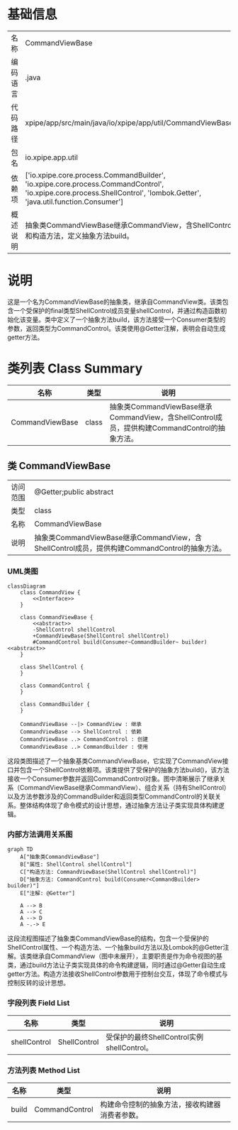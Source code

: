 # 基础信息

|      |      |
|------|------|
| 名称 | CommandViewBase |
| 编码语言 | .java |
| 代码路径 | xpipe/app/src/main/java/io/xpipe/app/util/CommandViewBase.java |
| 包名 | io.xpipe.app.util |
| 依赖项 | ['io.xpipe.core.process.CommandBuilder', 'io.xpipe.core.process.CommandControl', 'io.xpipe.core.process.ShellControl', 'lombok.Getter', 'java.util.function.Consumer'] |
| 概述说明 | 抽象类CommandViewBase继承CommandView，含ShellControl成员和构造方法，定义抽象方法build。 |

# 说明

这是一个名为CommandViewBase的抽象类，继承自CommandView类。该类包含一个受保护的final类型ShellControl成员变量shellControl，并通过构造函数初始化该变量。类中定义了一个抽象方法build，该方法接受一个Consumer<CommandBuilder>类型的参数，返回类型为CommandControl。该类使用@Getter注解，表明会自动生成getter方法。

# 类列表 Class Summary

| 名称   | 类型  | 说明 |
|-------|------|-------------|
| CommandViewBase | class | 抽象类CommandViewBase继承CommandView，含ShellControl成员，提供构建CommandControl的抽象方法。 |



## 类 CommandViewBase

|      |      |
|------|------|
| 访问范围 | @Getter;public abstract |
| 类型 | class |
| 名称 | CommandViewBase |
| 说明 | 抽象类CommandViewBase继承CommandView，含ShellControl成员，提供构建CommandControl的抽象方法。 |


### UML类图

```mermaid
classDiagram
    class CommandView {
        <<Interface>>
    }
    
    class CommandViewBase {
        <<abstract>>
        -ShellControl shellControl
        +CommandViewBase(ShellControl shellControl)
        #CommandControl build(Consumer~CommandBuilder~ builder) <<abstract>>
    }
    
    class ShellControl {
    }
    
    class CommandControl {
    }
    
    class CommandBuilder {
    }
    
    CommandViewBase --|> CommandView : 继承
    CommandViewBase --> ShellControl : 依赖
    CommandViewBase ..> CommandControl : 创建
    CommandViewBase ..> CommandBuilder : 使用
```

这段类图描述了一个抽象基类CommandViewBase，它实现了CommandView接口并包含一个ShellControl依赖项。该类提供了受保护的抽象方法build()，该方法接收一个Consumer<CommandBuilder>参数并返回CommandControl对象。图中清晰展示了继承关系（CommandViewBase继承CommandView）、组合关系（持有ShellControl）以及方法参数涉及的CommandBuilder和返回类型CommandControl的关联关系。整体结构体现了命令模式的设计思想，通过抽象方法让子类实现具体构建逻辑。


### 内部方法调用关系图

```mermaid
graph TD
    A["抽象类CommandViewBase"]
    B["属性: ShellControl shellControl"]
    C["构造方法: CommandViewBase(ShellControl shellControl)"]
    D["抽象方法: CommandControl build(Consumer<CommandBuilder> builder)"]
    E["注解: @Getter"]

    A --> B
    A --> C
    A --> D
    A -.-> E
```

这段流程图描述了抽象类CommandViewBase的结构，包含一个受保护的ShellControl属性、一个构造方法、一个抽象build方法以及Lombok的@Getter注解。该类继承自CommandView（图中未展开），主要职责是作为命令视图的基类，通过build方法让子类实现具体的命令构建逻辑，同时通过@Getter自动生成getter方法。构造方法接收ShellControl参数用于控制台交互，体现了命令模式与控制反转的设计思想。

### 字段列表 Field List

| 名称  | 类型  | 说明 |
|-------|-------|------|
| shellControl | ShellControl | 受保护的最终ShellControl实例shellControl。 |

### 方法列表 Method List

| 名称  | 类型  | 说明 |
|-------|-------|------|
| build | CommandControl | 构建命令控制的抽象方法，接收构建器消费者参数。 |




